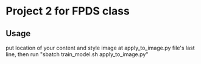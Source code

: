 # Project 2 for FPDS class

## Usage
put location of your content and style image at apply_to_image.py file's last line, then run "sbatch train_model.sh apply_to_image.py"